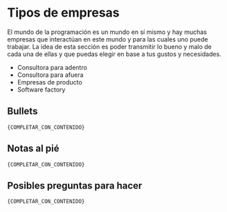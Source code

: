 # Tipos de empresas
El mundo de la programación es un mundo en sí mismo y hay muchas empresas que interactúan en este mundo y para las cuales uno puede trabajar. 
La idea de esta sección es poder transmitir lo bueno y malo de cada una de ellas y que puedas elegir en base a tus gustos y necesidades.
- Consultora para adentro
- Consultora para afuera
- Empresas de producto
- Software factory

## Bullets
`{COMPLETAR_CON_CONTENIDO}`

## Notas al pié
`{COMPLETAR_CON_CONTENIDO}`

## Posibles preguntas para hacer
`{COMPLETAR_CON_CONTENIDO}`